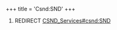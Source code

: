 +++
title = 'Csnd:SND'
+++

1.  REDIRECT [CSND_Services#csnd:SND](CSND_Services#csnd:SND "wikilink")